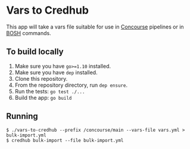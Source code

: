 # Vars to Credhub

This app will take a vars file suitable for use in [Concourse](https://concourse-ci.org)
pipelines or in [BOSH](https://bosh.io) commands.

## To build locally
1. Make sure you have `go>=1.10` installed.
1. Make sure you have `dep` installed.
1. Clone this repository.
1. From the repository directory, run `dep ensure`.
1. Run the tests: `go test ./...`
1. Build the app: `go build`

## Running
```shell
$ ./vars-to-credhub --prefix /concourse/main --vars-file vars.yml > bulk-import.yml
$ credhub bulk-import --file bulk-import.yml
```
